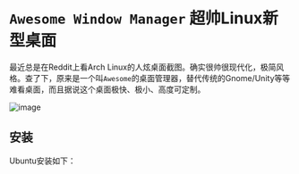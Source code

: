# `Awesome Window Manager` 超帅Linux新型桌面

最近总是在Reddit上看Arch Linux的人炫桌面截图。确实很帅很现代化，极简风格。查了下，原来是一个叫`Awesome`的桌面管理器，替代传统的Gnome/Unity等等难看桌面，而且据说这个桌面极快、极小、高度可定制。

![image](https://user-images.githubusercontent.com/14041622/46248521-dda5f680-c44c-11e8-9fb9-db16bec6d794.png)

## 安装

Ubuntu安装如下：
```
```
